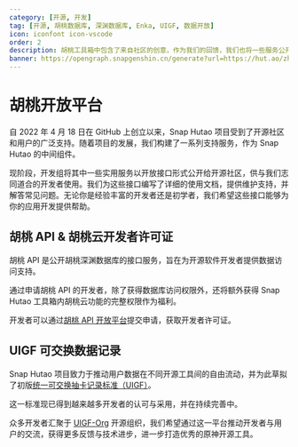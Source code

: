 ```yaml
---
category: [开源, 开发]
tag: [开源, 胡桃数据库, 深渊数据库, Enka, UIGF, 数据开放]
icon: iconfont icon-vscode
order: 2
description: 胡桃工具箱中包含了来自社区的创意，作为我们的回馈，我们也将一些服务公开于社区。如果它们对你的开发有帮助，请放心使用，我们会尽力维护这些分支项目。
banner: https://opengraph.snapgenshin.cn/generate?url=https://hut.ao/zh/development/platform.html
---
```


# 胡桃开放平台

自 2022 年 4 月 18 日在 GitHub 上创立以来，Snap Hutao 项目受到了开源社区和用户的广泛支持。随着项目的发展，我们构建了一系列支持服务，作为 Snap Hutao 的中间组件。

现阶段，开发组将其中一些实用服务以开放接口形式公开给开源社区，供与我们志同道合的开发者使用。我们为这些接口编写了详细的使用文档，提供维护支持，并解答常见问题。无论你是经验丰富的开发者还是初学者，我们希望这些接口能够为你的应用开发提供帮助。

## 胡桃 API & 胡桃云开发者许可证

胡桃 API 是公开胡桃深渊数据库的接口服务，旨在为开源软件开发者提供数据访问支持。

通过申请胡桃 API 的开发者，除了获得数据库访问权限外，还将额外获得 Snap Hutao 工具箱内胡桃云功能的完整权限作为福利。

开发者可以通过[胡桃 API 开放平台](https://homa.snapgenshin.com/)提交申请，获取开发者许可证。

## UIGF 可交换数据记录

Snap Hutao 项目致力于推动用户数据在不同开源工具间的自由流动，并为此草拟了初版[统一可交换抽卡记录标准（UIGF）](https://uigf.org/zh/standards/UIGF.html)。

这一标准现已得到越来越多开发者的认可与采用，并在持续完善中。

众多开发者汇聚于 [UIGF-Org](https://github.com/UIGF-org) 开源组织，我们希望通过这一平台推动开发者与用户的交流，获得更多反馈与技术进步，进一步打造优秀的原神开源工具。
